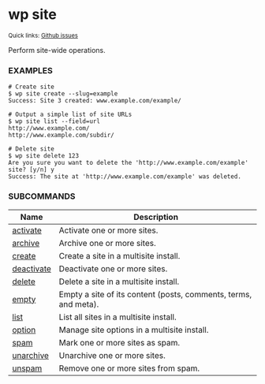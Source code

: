 # wp site

<small>Quick links: <a href="https://github.com/wp-cli/wp-cli/issues?q=is%3Aopen+label%3Acommand%3Asite+sort%3Aupdated-desc">Github issues</a></small>

Perform site-wide operations.

### EXAMPLES

    # Create site
    $ wp site create --slug=example
    Success: Site 3 created: www.example.com/example/

    # Output a simple list of site URLs
    $ wp site list --field=url
    http://www.example.com/
    http://www.example.com/subdir/

    # Delete site
    $ wp site delete 123
    Are you sure you want to delete the 'http://www.example.com/example' site? [y/n] y
    Success: The site at 'http://www.example.com/example' was deleted.



### SUBCOMMANDS

<table>
	<thead>
	<tr>
		<th>Name</th>
		<th>Description</th>
	</tr>
	</thead>
	<tbody>
		<tr>
			<td><a href="https://developer.wordpress.org/cli/commands/site/activate/">activate</a></td>
			<td>Activate one or more sites.</td>
		</tr>
		<tr>
			<td><a href="https://developer.wordpress.org/cli/commands/site/archive/">archive</a></td>
			<td>Archive one or more sites.</td>
		</tr>
		<tr>
			<td><a href="https://developer.wordpress.org/cli/commands/site/create/">create</a></td>
			<td>Create a site in a multisite install.</td>
		</tr>
		<tr>
			<td><a href="https://developer.wordpress.org/cli/commands/site/deactivate/">deactivate</a></td>
			<td>Deactivate one or more sites.</td>
		</tr>
		<tr>
			<td><a href="https://developer.wordpress.org/cli/commands/site/delete/">delete</a></td>
			<td>Delete a site in a multisite install.</td>
		</tr>
		<tr>
			<td><a href="https://developer.wordpress.org/cli/commands/site/empty/">empty</a></td>
			<td>Empty a site of its content (posts, comments, terms, and meta).</td>
		</tr>
		<tr>
			<td><a href="https://developer.wordpress.org/cli/commands/site/list/">list</a></td>
			<td>List all sites in a multisite install.</td>
		</tr>
		<tr>
			<td><a href="https://developer.wordpress.org/cli/commands/site/option/">option</a></td>
			<td>Manage site options in a multisite install.</td>
		</tr>
		<tr>
			<td><a href="https://developer.wordpress.org/cli/commands/site/spam/">spam</a></td>
			<td>Mark one or more sites as spam.</td>
		</tr>
		<tr>
			<td><a href="https://developer.wordpress.org/cli/commands/site/unarchive/">unarchive</a></td>
			<td>Unarchive one or more sites.</td>
		</tr>
		<tr>
			<td><a href="https://developer.wordpress.org/cli/commands/site/unspam/">unspam</a></td>
			<td>Remove one or more sites from spam.</td>
		</tr>
	</tbody>
</table>
